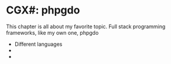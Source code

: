 # CGX#: phpgdo

This chapter is all about my favorite topic.
Full stack programming frameworks, like my own one,
[]()phpgdo

 - Different languages
 - 
 - 